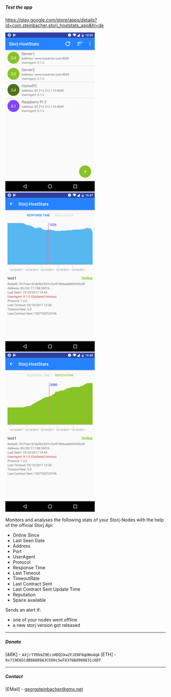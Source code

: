 ##### Test the app
https://play.google.com/store/apps/details?id=com.steinbacher.storj_hoststats_app&hl=de

<img src="https://raw.githubusercontent.com/geckogecko/storj_hoststats_app/master/screenshots/main_screen.png" alt="MainActivity" height="500"/> <img src="https://raw.githubusercontent.com/geckogecko/storj_hoststats_app/master/screenshots/details_response_time.png" alt="DetailActivity_response" height="500"/> <img src="https://raw.githubusercontent.com/geckogecko/storj_hoststats_app/master/screenshots/details_reputation.png" alt="DetailActivity_reputation" height="500"/>


Monitors and analyses the following stats of your Storj-Nodes with the help of the official Storj Api:
- Online Since
- Last Seen Date
- Address
- Port
- UserAgent
- Protocol 
- Response Time
- Last Timeout 
- TimeoutRate
- Last Contract Sent
- Last Contract Sent Update Time 
- Reputation
- Space available

Sends an alert if:

- one of your nodes went offline
- a new storj version got released


---
##### Donate

[ѦRK] - `AXjrTYRkmZ9EcsHDQ1kw2FJEBF8qUWo4qA`
[ETH] - `0x719E65CdB86889A3CE09c5eF83f6Bd900831c6Df`

---
##### Contact

[EMail] - georgsteinbacher@gmx.net



